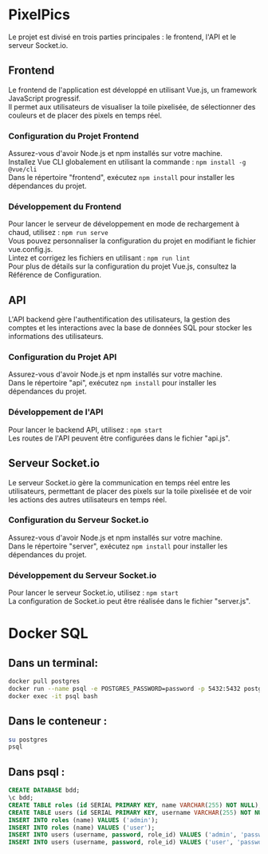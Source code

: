 # PixelPics

Le projet est divisé en trois parties principales : le frontend, l'API et le serveur Socket.io.


## Frontend
Le frontend de l'application est développé en utilisant Vue.js, un framework JavaScript progressif.  
Il permet aux utilisateurs de visualiser la toile pixelisée, de sélectionner des couleurs et de placer des pixels en temps réel.  

### Configuration du Projet Frontend
Assurez-vous d'avoir Node.js et npm installés sur votre machine.  
Installez Vue CLI globalement en utilisant la commande : ```npm install -g @vue/cli```  
Dans le répertoire "frontend", exécutez ```npm install``` pour installer les dépendances du projet.  

### Développement du Frontend
Pour lancer le serveur de développement en mode de rechargement à chaud, utilisez : ```npm run serve```  
Vous pouvez personnaliser la configuration du projet en modifiant le fichier vue.config.js.  
Lintez et corrigez les fichiers en utilisant : ```npm run lint```  
Pour plus de détails sur la configuration du projet Vue.js, consultez la Référence de Configuration.  


## API
L'API backend gère l'authentification des utilisateurs, la gestion des comptes et les interactions avec la base de données SQL pour stocker les informations des utilisateurs.  

### Configuration du Projet API
Assurez-vous d'avoir Node.js et npm installés sur votre machine.  
Dans le répertoire "api", exécutez ```npm install``` pour installer les dépendances du projet.  

### Développement de l'API
Pour lancer le backend API, utilisez : ```npm start```  
Les routes de l'API peuvent être configurées dans le fichier "api.js".  


## Serveur Socket.io
Le serveur Socket.io gère la communication en temps réel entre les utilisateurs, permettant de placer des pixels sur la toile pixelisée et de voir les actions des autres utilisateurs en temps réel.  

### Configuration du Serveur Socket.io
Assurez-vous d'avoir Node.js et npm installés sur votre machine.  
Dans le répertoire "server", exécutez ```npm install``` pour installer les dépendances du projet. 

### Développement du Serveur Socket.io  
Pour lancer le serveur Socket.io, utilisez : ```npm start```  
La configuration de Socket.io peut être réalisée dans le fichier "server.js".  

# Docker SQL 
## Dans un terminal:
```bash
docker pull postgres
docker run --name psql -e POSTGRES_PASSWORD=password -p 5432:5432 postgres
docker exec -it psql bash
```
## Dans le conteneur :
```bash
su postgres
psql
```
## Dans psql :
```sql
CREATE DATABASE bdd;
\c bdd;
CREATE TABLE roles (id SERIAL PRIMARY KEY, name VARCHAR(255) NOT NULL);
CREATE TABLE users (id SERIAL PRIMARY KEY, username VARCHAR(255) NOT NULL, password VARCHAR(255) NOT NULL, role_id INTEGER NOT NULL, FOREIGN KEY (role_id) REFERENCES roles (id));
INSERT INTO roles (name) VALUES ('admin');
INSERT INTO roles (name) VALUES ('user');
INSERT INTO users (username, password, role_id) VALUES ('admin', 'password', 1);
INSERT INTO users (username, password, role_id) VALUES ('user', 'password', 2);
```